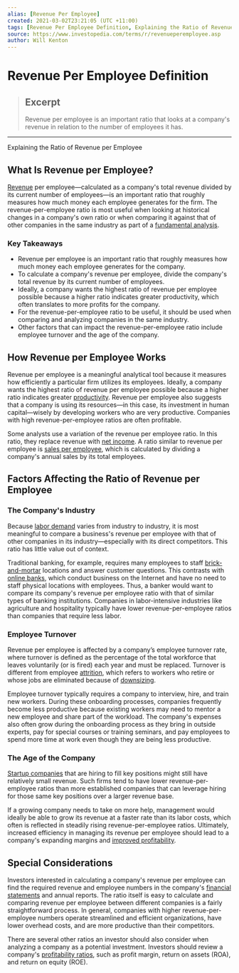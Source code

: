 ```yaml
---
alias: [Revenue Per Employee]
created: 2021-03-02T23:21:05 (UTC +11:00)
tags: [Revenue Per Employee Definition, Explaining the Ratio of Revenue per Employee]
source: https://www.investopedia.com/terms/r/revenueperemployee.asp
author: Will Kenton
---
```


# Revenue Per Employee Definition

> ## Excerpt
> Revenue per employee is an important ratio that looks at a company's revenue in relation to the number of employees it has.

---

Explaining the Ratio of Revenue per Employee
## What Is Revenue per Employee?

[Revenue](https://www.investopedia.com/terms/r/revenue.asp) per employee—calculated as a company's total revenue divided by its current number of employees—is an important ratio that roughly measures how much money each employee generates for the firm. The revenue-per-employee ratio is most useful when looking at historical changes in a company's own ratio or when comparing it against that of other companies in the same industry as part of a [fundamental analysis](https://www.investopedia.com/terms/f/fundamentalanalysis.asp).

### Key Takeaways

-   Revenue per employee is an important ratio that roughly measures how much money each employee generates for the company.
-   To calculate a company's revenue per employee, divide the company's total revenue by its current number of employees.
-   Ideally, a company wants the highest ratio of revenue per employee possible because a higher ratio indicates greater productivity, which often translates to more profits for the company.
-   For the revenue-per-employee ratio to be useful, it should be used when comparing and analyzing companies in the same industry.
-   Other factors that can impact the revenue-per-employee ratio include employee turnover and the age of the company.

## How Revenue per Employee Works

Revenue per employee is a meaningful analytical tool because it measures how efficiently a particular firm utilizes its employees. Ideally, a company wants the highest ratio of revenue per employee possible because a higher ratio indicates greater [productivity](https://www.investopedia.com/terms/p/productivity.asp). Revenue per employee also suggests that a company is using its resources—in this case, its investment in human capital—wisely by developing workers who are very productive. Companies with high revenue-per-employee ratios are often profitable.

Some analysts use a variation of the revenue per employee ratio. In this ratio, they replace revenue with [net income](https://www.investopedia.com/terms/n/netincome.asp). A ratio similar to revenue per employee is [sales per employee](https://www.investopedia.com/articles/stocks/04/110304.asp), which is calculated by dividing a company's annual sales by its total employees.

## Factors Affecting the Ratio of Revenue per Employee

### The Company's Industry

Because [labor demand](https://www.investopedia.com/terms/d/demand_for_labor.asp) varies from industry to industry, it is most meaningful to compare a business's revenue per employee with that of other companies in its industry—especially with its direct competitors. This ratio has little value out of context.

Traditional banking, for example, requires many employees to staff [brick-and-mortar](https://www.investopedia.com/terms/b/brickandmortar.asp) locations and answer customer questions. This contrasts with [online banks](https://www.investopedia.com/terms/o/onlinebanking.asp), which conduct business on the Internet and have no need to staff physical locations with employees. Thus, a banker would want to compare its company's revenue per employee ratio with that of similar types of banking institutions. Companies in labor-intensive industries like agriculture and hospitality typically have lower revenue-per-employee ratios than companies that require less labor.

### Employee Turnover

Revenue per employee is affected by a company’s employee turnover rate, where turnover is defined as the percentage of the total workforce that leaves voluntarily (or is fired) each year and must be replaced. Turnover is different from employee [attrition](https://www.investopedia.com/terms/a/attrition.asp), which refers to workers who retire or whose jobs are eliminated because of [downsizing](https://www.investopedia.com/terms/d/downsize.asp).

Employee turnover typically requires a company to interview, hire, and train new workers. During these onboarding processes, companies frequently become less productive because existing workers may need to mentor a new employee and share part of the workload. The company's expenses also often grow during the onboarding process as they bring in outside experts, pay for special courses or training seminars, and pay employees to spend more time at work even though they are being less productive.

### The Age of the Company

[Startup companies](https://www.investopedia.com/terms/s/startup.asp) that are hiring to fill key positions might still have relatively small revenue. Such firms tend to have lower revenue-per-employee ratios than more established companies that can leverage hiring for those same key positions over a larger revenue base.

If a growing company needs to take on more help, management would ideally be able to grow its revenue at a faster rate than its labor costs, which often is reflected in steadily rising revenue-per-employee ratios. Ultimately, increased efficiency in managing its revenue per employee should lead to a company's expanding margins and [improved profitability](https://www.investopedia.com/ask/answers/012715/what-difference-between-profitability-and-profit.asp).

## Special Considerations

Investors interested in calculating a company's revenue per employee can find the required revenue and employee numbers in the company's [financial statements](https://www.investopedia.com/terms/f/financial-statements.asp) and annual reports. The ratio itself is easy to calculate and comparing revenue per employee between different companies is a fairly straightforward process. In general, companies with higher revenue-per-employee numbers operate streamlined and efficient organizations, have lower overhead costs, and are more productive than their competitors.

There are several other ratios an investor should also consider when analyzing a company as a potential investment. Investors should review a company's [profitability ratios](https://www.investopedia.com/terms/p/profitabilityratios.asp), such as profit margin, return on assets (ROA), and return on equity (ROE).
